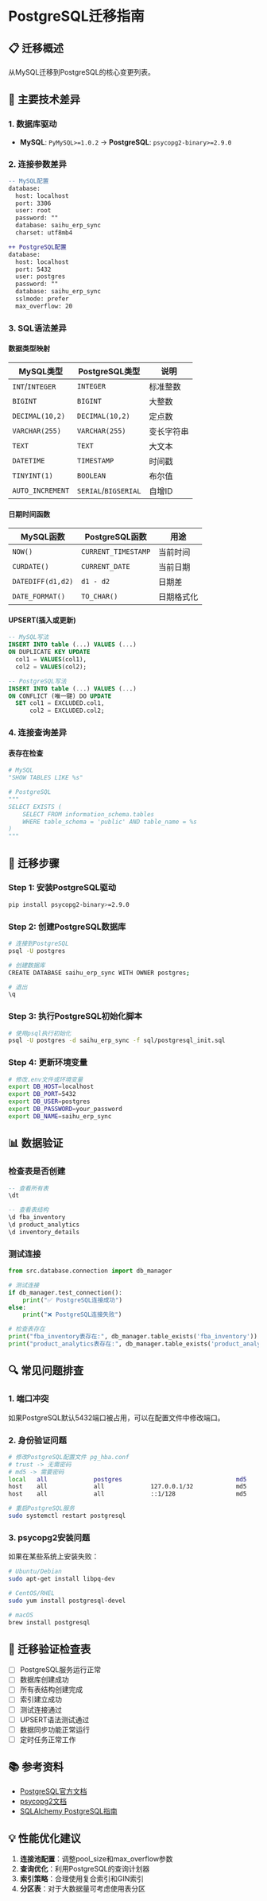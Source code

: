 # PostgreSQL迁移指南

## 📋 迁移概述

从MySQL迁移到PostgreSQL的核心变更列表。

## 🔧 主要技术差异

### 1. 数据库驱动
- **MySQL**: `PyMySQL>=1.0.2` → **PostgreSQL**: `psycopg2-binary>=2.9.0`

### 2. 连接参数差异
```diff
-- MySQL配置
database:
  host: localhost
  port: 3306
  user: root
  password: ""
  database: saihu_erp_sync
  charset: utf8mb4

++ PostgreSQL配置
database:
  host: localhost
  port: 5432
  user: postgres
  password: ""
  database: saihu_erp_sync
  sslmode: prefer
  max_overflow: 20
```

### 3. SQL语法差异

#### 数据类型映射
| MySQL类型 | PostgreSQL类型 | 说明 |
|-----------|-------------|------|
| `INT`/`INTEGER` | `INTEGER` | 标准整数 |
| `BIGINT` | `BIGINT` | 大整数 |
| `DECIMAL(10,2)` | `DECIMAL(10,2)` | 定点数 |
| `VARCHAR(255)` | `VARCHAR(255)` | 变长字符串 |
| `TEXT` | `TEXT` | 大文本 |
| `DATETIME` | `TIMESTAMP` | 时间戳 |
| `TINYINT(1)` | `BOOLEAN` | 布尔值 |
| `AUTO_INCREMENT` | `SERIAL`/`BIGSERIAL` | 自增ID |

#### 日期时间函数
| MySQL函数 | PostgreSQL函数 | 用途 |
|-----------|-------------|------|
| `NOW()` | `CURRENT_TIMESTAMP` | 当前时间 |
| `CURDATE()` | `CURRENT_DATE` | 当前日期 |
| `DATEDIFF(d1,d2)` | `d1 - d2` | 日期差 |
| `DATE_FORMAT()` | `TO_CHAR()` | 日期格式化 |

#### UPSERT(插入或更新)
```sql
-- MySQL写法
INSERT INTO table (...) VALUES (...)
ON DUPLICATE KEY UPDATE
  col1 = VALUES(col1),
  col2 = VALUES(col2);

-- PostgreSQL写法
INSERT INTO table (...) VALUES (...)
ON CONFLICT (唯一键) DO UPDATE
  SET col1 = EXCLUDED.col1,
      col2 = EXCLUDED.col2;
```

### 4. 连接查询差异

#### 表存在检查
```python
# MySQL
"SHOW TABLES LIKE %s"

# PostgreSQL
"""
SELECT EXISTS (
    SELECT FROM information_schema.tables 
    WHERE table_schema = 'public' AND table_name = %s
)
"""
```

## 🚀 迁移步骤

### Step 1: 安装PostgreSQL驱动
```bash
pip install psycopg2-binary>=2.9.0
```

### Step 2: 创建PostgreSQL数据库
```bash
# 连接到PostgreSQL
psql -U postgres

# 创建数据库
CREATE DATABASE saihu_erp_sync WITH OWNER postgres;

# 退出
\q
```

### Step 3: 执行PostgreSQL初始化脚本
```bash
# 使用psql执行初始化
psql -U postgres -d saihu_erp_sync -f sql/postgresql_init.sql
```

### Step 4: 更新环境变量
```bash
# 修改.env文件或环境变量
export DB_HOST=localhost
export DB_PORT=5432
export DB_USER=postgres
export DB_PASSWORD=your_password
export DB_NAME=saihu_erp_sync
```

## 📊 数据验证

### 检查表是否创建
```sql
-- 查看所有表
\dt

-- 查看表结构
\d fba_inventory
\d product_analytics
\d inventory_details
```

### 测试连接
```python
from src.database.connection import db_manager

# 测试连接
if db_manager.test_connection():
    print("✅ PostgreSQL连接成功")
else:
    print("❌ PostgreSQL连接失败")

# 检查表存在
print("fba_inventory表存在:", db_manager.table_exists('fba_inventory'))
print("product_analytics表存在:", db_manager.table_exists('product_analytics'))
```

## 🔍 常见问题排查

### 1. 端口冲突
如果PostgreSQL默认5432端口被占用，可以在配置文件中修改端口。

### 2. 身份验证问题
```bash
# 修改PostgreSQL配置文件 pg_hba.conf
# trust -> 无需密码
# md5 -> 需要密码
local   all             postgres                                md5
host    all             all             127.0.0.1/32            md5
host    all             all             ::1/128                 md5

# 重启PostgreSQL服务
sudo systemctl restart postgresql
```

### 3. psycopg2安装问题
如果在某些系统上安装失败：
```bash
# Ubuntu/Debian
sudo apt-get install libpq-dev

# CentOS/RHEL
sudo yum install postgresql-devel

# macOS
brew install postgresql
```

## 🔄 迁移验证检查表

- [ ] PostgreSQL服务运行正常
- [ ] 数据库创建成功
- [ ] 所有表结构创建完成
- [ ] 索引建立成功
- [ ] 测试连接通过
- [ ] UPSERT语法测试通过
- [ ] 数据同步功能正常运行
- [ ] 定时任务正常工作

## 📚 参考资料

- [PostgreSQL官方文档](https://www.postgresql.org/docs/)
- [psycopg2文档](https://www.psycopg.org/docs/)
- [SQLAlchemy PostgreSQL指南](https://docs.sqlalchemy.org/en/14/dialects/postgresql.html)

## 💡 性能优化建议

1. **连接池配置**：调整pool_size和max_overflow参数
2. **查询优化**：利用PostgreSQL的查询计划器
3. **索引策略**：合理使用复合索引和GIN索引
4. **分区表**：对于大数据量可考虑使用表分区